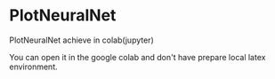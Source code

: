 # PlotNeuralNet
PlotNeuralNet achieve in colab(jupyter)

You can open it in the google colab and don't have prepare local latex environment.

